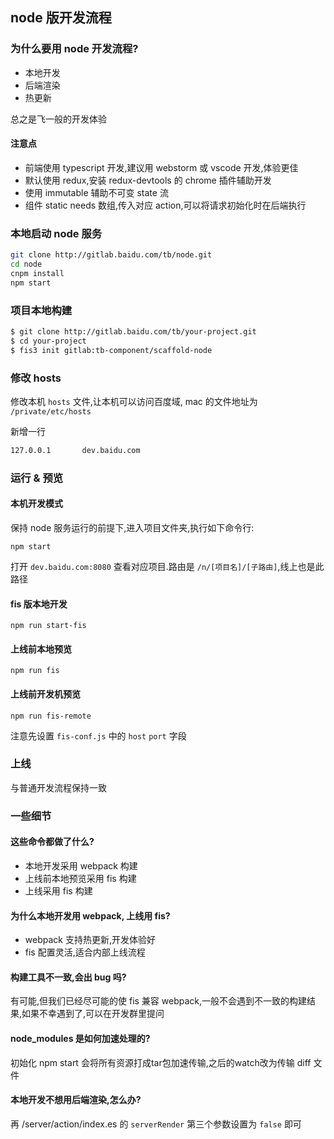 ## node 版开发流程

### 为什么要用 node 开发流程?

- 本地开发
- 后端渲染
- 热更新

总之是飞一般的开发体验

#### 注意点

- 前端使用 typescript 开发,建议用 webstorm 或 vscode 开发,体验更佳
- 默认使用 redux,安装 redux-devtools 的 chrome 插件辅助开发
- 使用 immutable 辅助不可变 state 流
- 组件 static needs 数组,传入对应 action,可以将请求初始化时在后端执行

### 本地启动 node 服务

```bash
git clone http://gitlab.baidu.com/tb/node.git
cd node
cnpm install
npm start
```

### 项目本地构建

```bash
$ git clone http://gitlab.baidu.com/tb/your-project.git
$ cd your-project
$ fis3 init gitlab:tb-component/scaffold-node
```

### 修改 hosts

修改本机 `hosts` 文件,让本机可以访问百度域, mac 的文件地址为 `/private/etc/hosts`

新增一行

```bash
127.0.0.1       dev.baidu.com
```

### 运行 & 预览

#### 本机开发模式

保持 node 服务运行的前提下,进入项目文件夹,执行如下命令行:

```hash
npm start
```

打开 `dev.baidu.com:8080` 查看对应项目.路由是 `/n/[项目名]/[子路由]`,线上也是此路径

#### fis 版本地开发

```hash
npm run start-fis
```

#### 上线前本地预览

```hash
npm run fis
```

#### 上线前开发机预览

```hash
npm run fis-remote
```

注意先设置 `fis-conf.js` 中的 `host` `port` 字段

### 上线

与普通开发流程保持一致

### 一些细节

#### 这些命令都做了什么?

- 本地开发采用 webpack 构建
- 上线前本地预览采用 fis 构建
- 上线采用 fis 构建

#### 为什么本地开发用 webpack, 上线用 fis?

- webpack 支持热更新,开发体验好
- fis 配置灵活,适合内部上线流程

#### 构建工具不一致,会出 bug 吗?

有可能,但我们已经尽可能的使 fis 兼容 webpack,一般不会遇到不一致的构建结果,如果不幸遇到了,可以在开发群里提问

#### node_modules 是如何加速处理的?

初始化 npm start 会将所有资源打成tar包加速传输,之后的watch改为传输 diff 文件

#### 本地开发不想用后端渲染,怎么办?

再 /server/action/index.es 的 `serverRender` 第三个参数设置为 `false` 即可